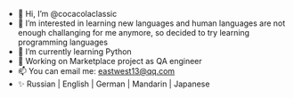 - 👋 Hi, I’m @cocacolaclassic
- 👀 I’m interested in learning new languages and human languages are not enough challanging for me anymore, so decided to try learning programming languages
- 🌱 I’m currently learning Python
- 💞️ Working on Marketplace project as QA engineer
- 📫 You can email me: eastwest13@qq.com
- ✨ Russian | English | German | Mandarin | Japanese

<!---
cocacolaclassic/cocacolaclassic is a ✨ special ✨ repository because its `README.md` (this file) appears on your GitHub profile.
You can click the Preview link to take a look at your changes.
--->
